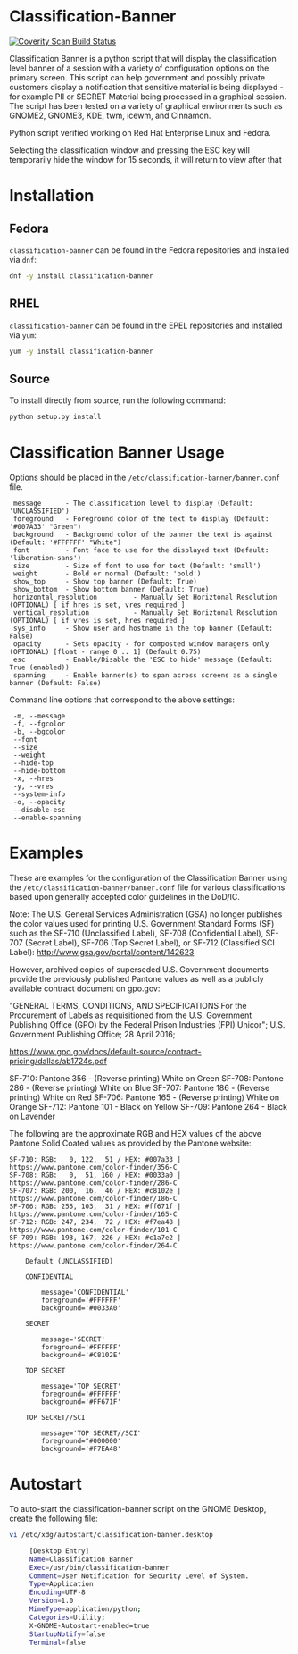 Classification-Banner
=====================

<a href="https://scan.coverity.com/projects/securitycentral-classification-banner">
  <img alt="Coverity Scan Build Status"
       src="https://img.shields.io/coverity/scan/16706.svg"/>
</a>

Classification Banner is a python script that will display the
classification level banner of a session with a variety of
configuration options on the primary screen.  This script can
help government and possibly private customers display a
notification that sensitive material is being displayed - for
example PII or SECRET Material being processed in a graphical
session. The script has been tested on a variety of graphical
environments such as GNOME2, GNOME3, KDE, twm, icewm, and Cinnamon.

Python script verified working on Red Hat Enterprise Linux and Fedora.

Selecting the classification window and pressing the ESC key
will temporarily hide the window for 15 seconds, it will return
to view after that

Installation
============

## Fedora
`classification-banner` can be found in the Fedora repositories and installed
via `dnf`:
```sh
dnf -y install classification-banner
```

## RHEL
`classification-banner` can be found in the EPEL repositories and installed
via `yum`:
```sh
yum -y install classification-banner
```

## Source
To install directly from source, run the following command:
```sh
python setup.py install
```

Classification Banner Usage
===========================

Options should be placed in the `/etc/classification-banner/banner.conf` file.

```
 message      - The classification level to display (Default: 'UNCLASSIFIED')
 foreground   - Foreground color of the text to display (Default: '#007A33' "Green")
 background   - Background color of the banner the text is against (Default: '#FFFFFF' "White")
 font         - Font face to use for the displayed text (Default: 'liberation-sans')
 size         - Size of font to use for text (Default: 'small')
 weight       - Bold or normal (Default: 'bold')
 show_top     - Show top banner (Default: True)
 show_bottom  - Show bottom banner (Default: True)
 horizontal_resolution         - Manually Set Horiztonal Resolution (OPTIONAL) [ if hres is set, vres required ]
 vertical_resolution           - Manually Set Horiztonal Resolution (OPTIONAL) [ if vres is set, hres required ]
 sys_info     - Show user and hostname in the top banner (Default: False)
 opacity      - Sets opacity - for composted window managers only (OPTIONAL) [float - range 0 .. 1] (Default 0.75)
 esc          - Enable/Disable the 'ESC to hide' message (Default: True (enabled))
 spanning     - Enable banner(s) to span across screens as a single banner (Default: False)
```

Command line options that correspond to the above settings:

```
 -m, --message
 -f, --fgcolor
 -b, --bgcolor
 --font
 --size
 --weight
 --hide-top
 --hide-bottom
 -x, --hres
 -y, --vres
 --system-info
 -o, --opacity
 --disable-esc
 --enable-spanning
```

Examples
========

These are examples for the configuration of the Classification Banner
using the `/etc/classification-banner/banner.conf` file for various classifications
based upon generally accepted color guidelines in the DoD/IC.

Note: The U.S. General Services Administration (GSA) no longer publishes
the color values used for printing U.S. Government Standard Forms (SF)
such as the SF-710 (Unclassified Label), SF-708 (Confidential Label),
SF-707 (Secret Label), SF-706 (Top Secret Label), or SF-712 (Classified
SCI Label): http://www.gsa.gov/portal/content/142623

However, archived copies of superseded U.S. Government documents provide
the previously published Pantone values as well as a publicly available
contract document on gpo.gov:

"GENERAL TERMS, CONDITIONS, AND SPECIFICATIONS For the Procurement of
Labels as requisitioned from the U.S. Government Publishing Office (GPO)
by the Federal Prison Industries (FPI) Unicor"; U.S. Government Publishing
Office; 28 April 2016;

https://www.gpo.gov/docs/default-source/contract-pricing/dallas/ab1724s.pdf

SF-710: Pantone 356 - (Reverse printing) White on Green
SF-708: Pantone 286 - (Reverse printing) White on Blue
SF-707: Pantone 186 - (Reverse printing) White on Red
SF-706: Pantone 165 - (Reverse printing) White on Orange
SF-712: Pantone 101 - Black on Yellow
SF-709: Pantone 264 - Black on Lavender

The following are the approximate RGB and HEX values of the above Pantone
Solid Coated values as provided by the Pantone website:

```
SF-710: RGB:   0, 122,  51 / HEX: #007a33 | https://www.pantone.com/color-finder/356-C
SF-708: RGB:   0,  51, 160 / HEX: #0033a0 | https://www.pantone.com/color-finder/286-C
SF-707: RGB: 200,  16,  46 / HEX: #c8102e | https://www.pantone.com/color-finder/186-C
SF-706: RGB: 255, 103,  31 / HEX: #ff671f | https://www.pantone.com/color-finder/165-C
SF-712: RGB: 247, 234,  72 / HEX: #f7ea48 | https://www.pantone.com/color-finder/101-C
SF-709: RGB: 193, 167, 226 / HEX: #c1a7e2 | https://www.pantone.com/color-finder/264-C

    Default (UNCLASSIFIED)

    CONFIDENTIAL

        message='CONFIDENTIAL'
        foreground='#FFFFFF'
        background='#0033A0'

    SECRET

        message='SECRET'
        foreground='#FFFFFF'
        background='#C8102E'

    TOP SECRET

        message='TOP SECRET'
        foreground='#FFFFFF'
        background='#FF671F'

    TOP SECRET//SCI

        message='TOP SECRET//SCI'
        foreground="#000000'
        background='#F7EA48'
```

Autostart
=========

To auto-start the classification-banner script on the GNOME Desktop,
create the following file:

```sh
vi /etc/xdg/autostart/classification-banner.desktop

     [Desktop Entry]
     Name=Classification Banner
     Exec=/usr/bin/classification-banner
     Comment=User Notification for Security Level of System.
     Type=Application
     Encoding=UTF-8
     Version=1.0
     MimeType=application/python;
     Categories=Utility;
     X-GNOME-Autostart-enabled=true
     StartupNotify=false
     Terminal=false
```
